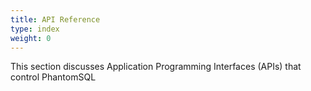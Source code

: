 ```yaml
---
title: API Reference
type: index
weight: 0
---
```



This section discusses Application Programming Interfaces (APIs) that control PhantomSQL